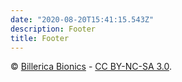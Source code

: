 ```yaml
---
date: "2020-08-20T15:41:15.543Z"
description: Footer
title: Footer
---
```

<!-- {{<columns markdown="true">}}
#### Related Resources
- [Berkley Mechanical Engineering](https://me.berkeley.edu/resources/student-machine-shop/shop-equipment/)
- [Tulane Maker Space](https://makerspace.tulane.edu/)
- [Boston Makers](https://www.bostonmakers.org/)
- [StuyPulse 694](https://stuypulse.com/resources/)
- [Simbotics 1114](https://www.simbotics.org/resources/)
- [Andymark Presentations](https://www.andymark.com/pages/presentations)
- [Cheesy Poofs Resources](https://www.team254.com/resources/)
- [Pearce Robotics](https://team.pearcerobotics.com/)
- [Killer Bees 33](http://www.killerbees33.com/resources/)
- [FIRST Badges](https://www.firstbadges.com/)
- [PID without PhD](https://drive.google.com/file/d/0B8Oix1YVtSZgUW1sd3dOOFVzdXc/view)
- [610 Design Tutorials](http://www.team610.com/wp-content/uploads/2014/03/Design-TutorialsRev10.pdf)
- [FRC Survival Guide](https://www.chiefdelphi.com/t/paper-the-frc-survival-guide-v3-1/340825)
- [Game Manual 0](https://gm0.org/)
- [FRC 167 Iowa City Robotics Docs](https://docs.iowacityrobotics.org/)
{{</columns>}} -->

&copy; [Billerica Bionics](https://team4909.org) -
<a title="Creative Commons Attribution-NonCommercial-ShareAlike" href="https://creativecommons.org/licenses/by-nc-sa/3.0/">CC BY-NC-SA 3.0</a>.

